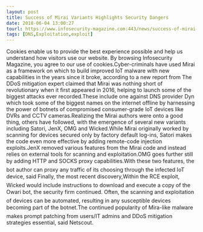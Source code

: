 ```yaml
---
layout: post
title: Success of Mirai Variants Highlights Security Dangers
date: 2018-06-04 13:00:27
tourl: https://www.infosecurity-magazine.com:443/news/success-of-mirai-variants/
tags: [DNS,Exploitation,exploit]
---
```

Cookies enable us to provide the best experience possible and help us understand how visitors use our website. By browsing Infosecurity Magazine, you agree to our use of cookies.Cyber-criminals have used Mirai as a framework on which to build improved IoT malware with new capabilities in the years since it broke, according to a new report from The DDoS mitigation expert claimed that Mirai was nothing short of revolutionary when it first appeared in 2016, helping to launch some of the biggest attacks ever recorded.These include one against DNS provider Dyn which took some of the biggest names on the internet offline by harnessing the power of botnets of compromised consumer-grade IoT devices like DVRs and CCTV cameras.Realizing the Mirai authors were onto a good thing, others have followed, with the emergence of several new variants including Satori, JenX, OMG and Wicked.While Mirai originally worked by scanning for devices secured only by factory default log-ins, Satori makes the code even more effective by adding remote-code injection exploits.JenX removed various features from the Mirai code and instead relies on external tools for scanning and exploitation.OMG goes further still by adding HTTP and SOCKS proxy capabilities.With these two features, the bot author can proxy any traffic of its choosing through the infected IoT device, said Finally, the most recent discovery,Within the RCE exploit, Wicked would include instructions to download and execute a copy of the Owari bot, the security firm continued. Often, the scanning and exploitation of devices can be automated, resulting in any susceptible devices becoming part of the botnet.The continued popularity of Mira-like malware makes prompt patching from users/IT admins and DDoS mitigation strategies essential, said Netscout.